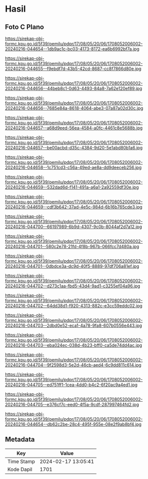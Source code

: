 # Hasil

## Foto C Plano

https://sirekap-obj-formc.kpu.go.id/5f39/pemilu/pdpr/17/08/05/20/06/1708052006002-20240216-044654--1db9ac1c-bc03-4173-8172-ea6b6992bf7a.jpg

https://sirekap-obj-formc.kpu.go.id/5f39/pemilu/pdpr/17/08/05/20/06/1708052006002-20240216-044655--f9ebdf7d-43b5-42cd-8687-cc8f7866d80e.jpg

https://sirekap-obj-formc.kpu.go.id/5f39/pemilu/pdpr/17/08/05/20/06/1708052006002-20240216-044656--44beb8c1-0d63-4493-84a8-7a62e120ef89.jpg

https://sirekap-obj-formc.kpu.go.id/5f39/pemilu/pdpr/17/08/05/20/06/1708052006002-20240216-044656--7685e84a-8618-4064-abe3-07a87a02d30c.jpg

https://sirekap-obj-formc.kpu.go.id/5f39/pemilu/pdpr/17/08/05/20/06/1708052006002-20240216-044657--a68d9eed-56ea-4584-a0fc-4461c8e5688b.jpg

https://sirekap-obj-formc.kpu.go.id/5f39/pemilu/pdpr/17/08/05/20/06/1708052006002-20240216-044657--be00acbd-d35c-4384-9d20-5e1abd80b1a6.jpg

https://sirekap-obj-formc.kpu.go.id/5f39/pemilu/pdpr/17/08/05/20/06/1708052006002-20240216-044658--1c751cd3-c56a-49ed-ae8a-dd9deeceb256.jpg

https://sirekap-obj-formc.kpu.go.id/5f39/pemilu/pdpr/17/08/05/20/06/1708052006002-20240216-044659--532dad6d-f141-491a-a6a1-2a92559df30e.jpg

https://sirekap-obj-formc.kpu.go.id/5f39/pemilu/pdpr/17/08/05/20/06/1708052006002-20240216-044659--cdf3b642-37ad-4e5c-984d-6b16b765cde3.jpg

https://sirekap-obj-formc.kpu.go.id/5f39/pemilu/pdpr/17/08/05/20/06/1708052006002-20240216-044700--66197989-6b9d-4307-9c0b-8044af2d7a12.jpg

https://sirekap-obj-formc.kpu.go.id/5f39/pemilu/pdpr/17/08/05/20/06/1708052006002-20240216-044701--580c2e78-21fd-4f8b-967b-066fcc7d480a.jpg

https://sirekap-obj-formc.kpu.go.id/5f39/pemilu/pdpr/17/08/05/20/06/1708052006002-20240216-044701--0dbdce3a-dc9d-40f5-8889-97df706a81ef.jpg

https://sirekap-obj-formc.kpu.go.id/5f39/pemilu/pdpr/17/08/05/20/06/1708052006002-20240216-044702--d273c1aa-fbd5-43d4-9ad1-c3255ef04a96.jpg

https://sirekap-obj-formc.kpu.go.id/5f39/pemilu/pdpr/17/08/05/20/06/1708052006002-20240216-044702--64dd38d1-f920-4313-882c-e3cc59eddc02.jpg

https://sirekap-obj-formc.kpu.go.id/5f39/pemilu/pdpr/17/08/05/20/06/1708052006002-20240216-044703--2dbd0e52-eca1-4a78-9fa8-607b0556e443.jpg

https://sirekap-obj-formc.kpu.go.id/5f39/pemilu/pdpr/17/08/05/20/06/1708052006002-20240216-044703--eba024ec-038d-4b23-bff0-ca5de74dd4ac.jpg

https://sirekap-obj-formc.kpu.go.id/5f39/pemilu/pdpr/17/08/05/20/06/1708052006002-20240216-044704--9f2598d3-5e2d-46cb-aed4-6c9dd811c614.jpg

https://sirekap-obj-formc.kpu.go.id/5f39/pemilu/pdpr/17/08/05/20/06/1708052006002-20240216-044705--ed751ff1-1cea-4dd0-b4c2-6f20ac9a4ed1.jpg

https://sirekap-obj-formc.kpu.go.id/5f39/pemilu/pdpr/17/08/05/20/06/1708052006002-20240216-044705--e376cf7c-eed0-4f5a-9cdf-287997464fd2.jpg

https://sirekap-obj-formc.kpu.go.id/5f39/pemilu/pdpr/17/08/05/20/06/1708052006002-20240216-044654--db62c2be-28c4-495f-955e-08e2f9ab8bf4.jpg


## Metadata

| Key        | Value               |
| ---------- | ------------------- |
| Time Stamp | 2024-02-17 13:05:41 |
| Kode Dapil | 1701                |



